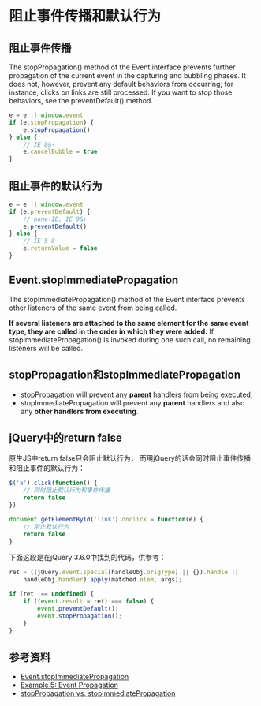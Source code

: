 # 阻止事件传播和默认行为

## 阻止事件传播

The stopPropagation() method of the Event interface
prevents further propagation of the current event in the
capturing and bubbling phases.
It does not, however, prevent any default behaviors from occurring;
for instance, clicks on links are still processed.
If you want to stop those behaviors, see the preventDefault() method.

```javascript
e = e || window.event
if (e.stopPropagation) {
    e.stopPropagation()
} else {
    // IE 8&-
    e.cancelBubble = true
}
```

## 阻止事件的默认行为

```javascript
e = e || window.event
if (e.preventDefault) {
    // none-IE, IE 9&+
    e.preventDefault()
} else {
    // IE 5-8
    e.returnValue = false
}
```

## Event.stopImmediatePropagation

The stopImmediatePropagation() method of the Event interface prevents
other listeners of the same event from being called.

**If several listeners are attached to the same element for the same event type,
they are called in the order in which they were added.**
If stopImmediatePropagation() is invoked during one such call,
no remaining listeners will be called.

## stopPropagation和stopImmediatePropagation

- stopPropagation will prevent any **parent** handlers from being executed;
- stopImmediatePropagation will prevent any **parent** handlers and also any **other handlers from executing**.

## jQuery中的return false

原生JS中return false只会阻止默认行为，
而用jQuery的话会同时阻止事件传播和阻止事件的默认行为：

```javascript
$('a').click(function() {
    // 同时阻止默认行为和事件传播
    return false
})

document.getElementById('link').onclick = function(e) {
    // 阻止默认行为
    return false
}
```

下面这段是在jQuery 3.6.0中找到的代码，供参考：

```javascript
ret = ((jQuery.event.special[handleObj.origType] || {}).handle ||
    handleObj.handler).apply(matched.elem, args);

if (ret !== undefined) {
    if ((event.result = ret) === false) {
        event.preventDefault();
        event.stopPropagation();
    }
}
```

## 参考资料

- [Event.stopImmediatePropagation](https://developer.mozilla.org/en-US/docs/Web/API/Event/stopImmediatePropagation)
- [Example 5: Event Propagation](https://developer.mozilla.org/en-US/docs/Web/API/Document_Object_Model/Examples#example_5_event_propagation)
- [stopPropagation vs. stopImmediatePropagation](https://stackoverflow.com/questions/5299740/stoppropagation-vs-stopimmediatepropagation)
